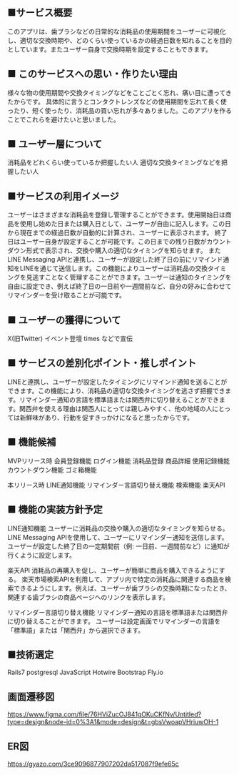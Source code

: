 ## ■サービス概要
このアプリは、歯ブラシなどの日常的な消耗品の使用期間をユーザーに可視化し、適切な交換時期や、どのくらい使っているかの経過日数を知れることを目的としています。またユーザー自身で交換時期を設定することもできます。

## ■ このサービスへの思い・作りたい理由
様々な物の使用期間や交換タイミングなどをことごとく忘れ、痛い目に遭ってきたからです。
具体的に言うとコンタクトレンズなどの使用期間を忘れて長く使ったり、短く使ったり、消耗品の買い忘れが多々ありました。このアプリを作ることでこれらを避けたいと思いました。

## ■ ユーザー層について
消耗品をどれくらい使っているか把握したい人
適切な交換タイミングなどを把握したい人

## ■サービスの利用イメージ
ユーザーはさまざまな消耗品を登録し管理することができます。使用開始日は商品を使用し始めた日または購入日として、ユーザーが自由に記入します。この日から現在までの経過日数が自動的に計算され、ユーザーに表示されます。
終了日はユーザー自身が設定することが可能です。この日までの残り日数がカウントダウン形式で表示され、交換や購入の適切なタイミングを知らせます。
またLINE Messaging APIと連携し、ユーザーが設定した終了日の前にリマインド通知をLINEを通じて送信します。この機能によりユーザーは消耗品の交換タイミングを見逃すことなく管理することができます。ユーザーは通知のタイミングを自由に設定でき、例えば終了日の一日前や一週間前など、自分の好みに合わせてリマインダーを受け取ることが可能です。

## ■ ユーザーの獲得について
X(旧Twitter)
イベント登壇
times
などで宣伝

## ■ サービスの差別化ポイント・推しポイント
LINEと連携し、ユーザーが設定したタイミングにリマインド通知を送ることができます。この機能により、消耗品の適切な交換タイミングを逃さず把握できます。リマインダー通知の言語を標準語または関西弁に切り替えることができます。関西弁を使える理由は関西人にとっては親しみやすく、他の地域の人にとっては新鮮味があり、行動を促すきっかけになると思ったからです。

## ■ 機能候補
MVPリリース時
会員登録機能
ログイン機能
消耗品登録
商品詳細
使用記録機能
カウントダウン機能
ゴミ箱機能

本リリース時
LINE通知機能
リマインダー言語切り替え機能
検索機能
楽天API

## ■ 機能の実装方針予定
LINE通知機能
ユーザーに消耗品の交換や購入の適切なタイミングを知らせる。
LINE Messaging APIを使用して、ユーザーにリマインダー通知を送信します。ユーザーが設定した終了日の一定期間前（例: 一日前、一週間前など）に通知が行くように設定します。

楽天API
消耗品の再購入を促し、ユーザーが簡単に商品を購入できるようにする。
楽天市場検索APIを利用して、アプリ内で特定の消耗品に関連する商品を検索できるようにします。例えば、ユーザーが歯ブラシの交換時期になったとき、関連する歯ブラシの商品ページへのリンクを表示します。

リマインダー言語切り替え機能
リマインダー通知の言語を標準語または関西弁に切り替えることができます。
ユーザーは設定画面でリマインダーの言語を「標準語」または「関西弁」から選択できます。

## ■技術選定
Rails7
postgresql
JavaScript
Hotwire
Bootstrap
Fly.io 

## 画面遷移図
https://www.figma.com/file/76HViZucOJ841gOKuCKfNv/Untitled?type=design&node-id=0%3A1&mode=design&t=gbsVwoapVHriuwOH-1

## ER図
https://gyazo.com/3ce9096877907202da517087f9efe65c